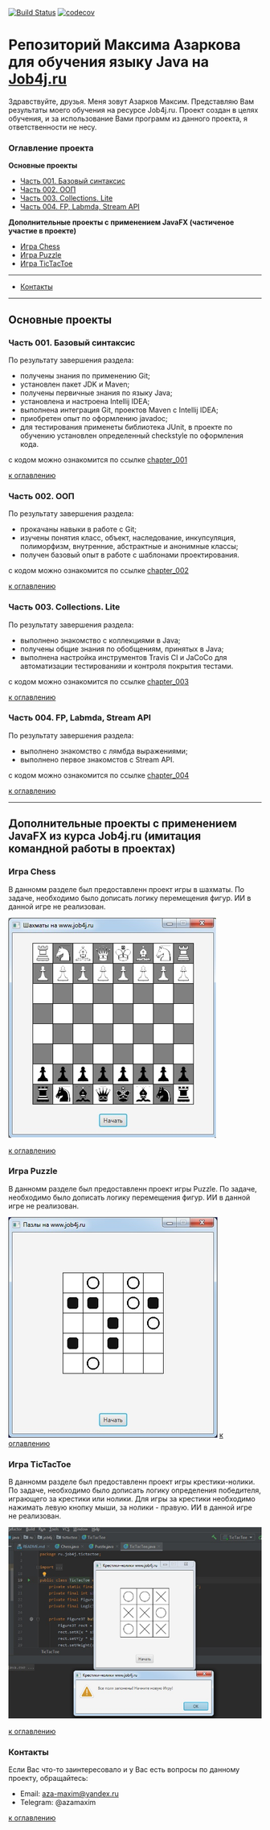 [![Build Status](https://travis-ci.org/maximazarkov/job4j.svg?branch=master)](https://travis-ci.org/maximazarkov/job4j)
[![codecov](https://codecov.io/gh/maximazarkov/job4j/branch/master/graph/badge.svg)](https://codecov.io/gh/maximazarkov/job4j)

# Репозиторий Максима Азаркова для обучения языку Java на [Job4j.ru](http://Job4j.ru)
Здравствуйте, друзья. Меня зовут Азарков Максим. Представляю Вам результаты моего обучения на ресурсе Job4j.ru.
Проект создан в целях обучения, и за использование Вами программ из данного проекта, я ответственности не несу.

### Оглавление проекта
**Основные проекты**
+ [Часть 001. Базовый синтаксис](#Часть-001-Базовый-синтаксис)
+ [Часть 002. ООП](#Часть-002-ООП)
+ [Часть 003. Collections. Lite](#Часть-003-Collections-Lite)
+ [Часть 004. FP, Labmda, Stream API](#Часть-004-FP-Labmda-Stream-API)

**Дополнительные проекты с применением JavaFX (частиченое участие в проекте)**
+ [Игра Chess](#Игра-Chess)
+ [Игра Puzzle](#Игра-Puzzle)
+ [Игра TicTacToe](#Игра-TicTacToe)

***
+ [Контакты](#Контакты)
***

## Основные проекты
### Часть 001. Базовый синтаксис
По результату завершения раздела:
+ получены знания по применению Git;
+ установлен пакет JDK и Maven;
+ получены первичные знания по языку Java;
+ установлена и настроена Intellij IDEA;
+ выполнена интеграция Git, проектов Maven с Intellij IDEA;
+ приобретен опыт по оформлению javadoc;
+ для тестирования применеты библиотека JUnit, в проекте по обучению установлен определенный checkstyle по оформления кода.

с кодом можно ознакомится по ссылке [chapter_001](https://github.com/maximazarkov/job4j/tree/master/chapter_001)

[к оглавлению](#Оглавление-проекта)

### Часть 002. ООП
По результату завершения раздела:
+ прокачаны навыки в работе с Git;
+ изучены понятия класс, объект, наследование, инкупсуляция, полиморфизм, внутренние, абстрактные и анонимные классы;
+ получен базовый опыт в работе с шаблонами проектирования.

с кодом можно ознакомится по ссылке [chapter_002](https://github.com/maximazarkov/job4j/tree/master/chapter_002)

[к оглавлению](#Оглавление-проекта)

### Часть 003. Collections. Lite
По результату завершения раздела:
+ выполнено знакомство с коллекциями в Java;
+ получены общие знания по обобщениям, принятых в Java;
+ выполнена настройка инструментов Travis CI и JaСoСo для автоматизации тестированияи и контроля покрытия тестами.

с кодом можно ознакомится по ссылке [chapter_003](https://github.com/maximazarkov/job4j/tree/master/chapter_003)

[к оглавлению](#Оглавление-проекта)

### Часть 004. FP, Labmda, Stream API
По результату завершения раздела:
+ выполнено знакомство с лямбда выражениями;
+ выполнено первое знакомстов с Stream API.

с кодом можно ознакомится по ссылке [chapter_004](https://github.com/maximazarkov/job4j/tree/master/chapter_004)

[к оглавлению](#Оглавление-проекта)

***

## Дополнительные проекты с применением JavaFX из курса Job4j.ru (имитация командной работы в проектах)

### Игра Chess
В данномм разделе был предоставленн проект игры в шахматы. По задаче, необходимо было дописать логику перемещения фигур. ИИ в данной игре не реализован.

![Image of Chass](https://github.com/maximazarkov/job4j/blob/master/images/shess.png)
 
[к оглавлению](#Оглавление-проекта)

### Игра Puzzle
В данномм разделе был предоставленн проект игры Puzzle. По задаче, необходимо было дописать логику перемещения фигур. ИИ в данной игре не реализован.

![Image of puzzle](https://github.com/maximazarkov/job4j/blob/master/images/puzzle1.png)
[к оглавлению](#Оглавление-проекта)

### Игра TicTacToe
В данномм разделе был предоставленн проект игры крестики-нолики. По задаче, необходимо было дописать логику определения победителя, играющего за крестики или нолики. Для игры за крестики необходимо нажимать левую кнопку мыши, за нолики - правую. ИИ в данной игре не реализован.

![Image of TicTacToe](https://github.com/maximazarkov/job4j/blob/master/images/TicTacToe.png)

[к оглавлению](#Оглавление-проекта)

### Контакты
Если Вас что-то заинтересовало и у Вас есть вопросы по данному проекту, обращайтесь:
+ Email: aza-maxim@yandex.ru
+ Telegram: @azamaxim

[к оглавлению](#Оглавление-проекта)
